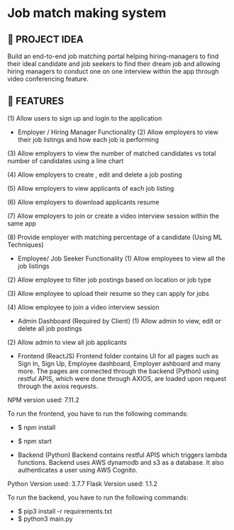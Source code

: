 # Job match making system


## :pencil: PROJECT IDEA

Build an end-to-end job matching portal helping hiring-managers to find their ideal candidate and job seekers to find their dream job and allowing hiring managers to conduct one on one interview within the app through video conferencing feature. 


## :pencil: FEATURES

(1) Allow users to sign up and login to the application

- Employer / Hiring Manager Functionality
(2) Allow employers to view their job listings and how each job is performing

(3) Allow employers to view the number of matched candidates vs total number of candidates using a line chart

(4) Allow employers to create , edit and delete a job posting

(5) Allow employers to view applicants of each job listing

(6) Allow employers to download applicants resume

(7) Allow employers to join or create a video interview session within the same app

(8) Provide employer with matching percentage of a candidate (Using ML Techniques)

- Employee/ Job Seeker Functionality
(1) Allow employees to view all the job listings

(2) Allow employee to filter job postings based on location or job type

(3) Allow employee to upload their resume so they can apply for jobs

(4) Allow employee to join a video interview session

- Admin Dashboard (Required by Client)
(1) Allow admin to view, edit or delete all job postings

(2) Allow admin to view all job applicants

- Frontend (ReactJS)
Frontend folder contains UI for all pages such as Sign In, Sign Up, Employee dashboard, Employer ashboard  and many more. The pages are connected through the backend (Python) using restful APIS, which were done through AXIOS, are loaded upon request through the axios requests. 

NPM version used: 7.11.2

To run the frontend, you have to run the following commands: 
 -   $ npm install
 -   $ npm start

- Backend (Python)
Backend contains restful APIS which triggers lambda functions. Backend uses AWS dynamodb and s3 as a database. It also authenticates a user using AWS Cognito. 

Python Version used: 3.7.7
Flask Version used: 1.1.2

To run the backend, you have to run the following commands: 
-   $ pip3 install -r requirements.txt 
-   $ python3 main.py
